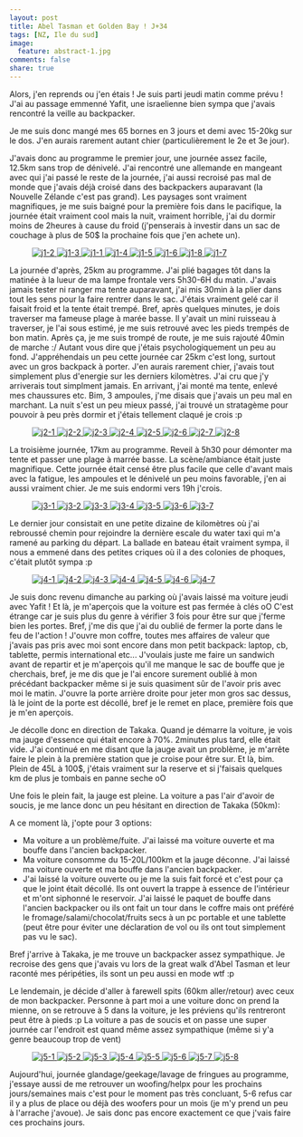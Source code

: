 ```yaml
---
layout: post
title: Abel Tasman et Golden Bay ! J+34
tags: [NZ, Ile du sud]
image:
  feature: abstract-1.jpg
comments: false
share: true
---
```


Alors, j'en reprends ou j'en étais ! Je suis parti jeudi matin comme prévu ! J'ai au passage emmenné Yafit, une israelienne bien sympa que j'avais rencontré la veille au backpacker. 

Je me suis donc mangé mes 65 bornes en 3 jours et demi avec 15-20kg sur le dos. J'en aurais rarement autant chier (particulièrement le 2e et 3e jour).

J'avais donc au programme le premier jour, une journée assez facile, 12.5km sans trop de dénivelé. J'ai rencontré une allemande en mangeant avec qui j'ai passé le reste de la journée, j'ai aussi recroisé pas mal de monde que j'avais déjà croisé dans des backpackers auparavant (la Nouvelle Zélande c'est pas grand). Les paysages sont vraiment magnifiques, je me suis baigné pour la première fois dans le pacifique, la journée était vraiment cool mais la nuit, vraiment horrible, j'ai du dormir moins de 2heures à cause du froid (j'penserais à investir dans un sac de couchage à plus de 50$ la prochaine fois que j'en achete un). 

<figure class="half">
	<a href="/images/photos/2014-10-14/j1-2.JPG">
		<img src="/images/photos/2014-10-14/j1-2.JPG" alt="j1-2">
	</a> 
	<a href="/images/photos/2014-10-14/j1-3.JPG">
		<img src="/images/photos/2014-10-14/j1-3.JPG" alt="j1-3">
	</a>
	<a href="/images/photos/2014-10-14/j1-1.JPG">
		<img src="/images/photos/2014-10-14/j1-1.JPG" alt="j1-1">
	</a> 
	<a href="/images/photos/2014-10-14/j1-4.JPG">
		<img src="/images/photos/2014-10-14/j1-4.JPG" alt="j1-4">
	</a>
	<a href="/images/photos/2014-10-14/j1-5.JPG">
		<img src="/images/photos/2014-10-14/j1-5.JPG" alt="j1-5">
	</a>
	<a href="/images/photos/2014-10-14/j1-6.JPG">
		<img src="/images/photos/2014-10-14/j1-6.JPG" alt="j1-6">
	</a>
	<a href="/images/photos/2014-10-14/j1-8.JPG">
		<img src="/images/photos/2014-10-14/j1-8.JPG" alt="j1-8">
	</a> 
	<a href="/images/photos/2014-10-14/j1-7.JPG">
		<img src="/images/photos/2014-10-14/j1-7.JPG" alt="j1-7">
	</a>
</figure>

La journée d'après, 25km au programme. J'ai plié bagages tôt dans la matinée à la lueur de ma lampe frontale vers 5h30-6H du matin. J'avais jamais tester ni ranger ma tente auparavant, j'ai mis 30min à la plier dans tout les sens pour la faire rentrer dans le sac. J'étais vraiment gelé car il faisait froid et la tente était trempé. Bref, après quelques minutes, je dois traverser ma fameuse plage à marée basse. Il y'avait un mini ruisseau à traverser, je l'ai sous estimé, je me suis retrouvé avec les pieds trempés de bon matin. Après ça, je me suis trompé de route, je me suis rajouté 40min de marche :/ Autant vous dire que j'étais psychologiquement un peu au fond. J'appréhendais un peu cette journée car 25km c'est long, surtout avec un gros backpack à porter. J'en aurais rarement chier, j'avais tout simplement plus d'energie sur les derniers kilomètres. J'ai cru que j'y arriverais tout simplment jamais. En arrivant, j'ai monté ma tente, enlevé mes chaussures etc. Bim, 3 ampoules, j'me disais que j'avais un peu mal en marchant. La nuit s'est un peu mieux passé, j'ai trouvé un stratagème pour pouvoir à peu près dormir et j'étais tellement claqué je crois :p

<figure class="half">
	<a href="/images/photos/2014-10-14/j2-1.JPG">
		<img src="/images/photos/2014-10-14/j2-1.JPG" alt="j2-1">
	</a> 
	<a href="/images/photos/2014-10-14/j2-2.JPG">
		<img src="/images/photos/2014-10-14/j2-2.JPG" alt="j2-2">
	</a> 
	<a href="/images/photos/2014-10-14/j2-3.JPG">
		<img src="/images/photos/2014-10-14/j2-3.JPG" alt="j2-3">
	</a>
	<a href="/images/photos/2014-10-14/j2-4.JPG">
		<img src="/images/photos/2014-10-14/j2-4.JPG" alt="j2-4">
	</a>
	<a href="/images/photos/2014-10-14/j2-5.JPG">
		<img src="/images/photos/2014-10-14/j2-5.JPG" alt="j2-5">
	</a>
	<a href="/images/photos/2014-10-14/j2-6.JPG">
		<img src="/images/photos/2014-10-14/j2-6.JPG" alt="j2-6">
	</a>
	<a href="/images/photos/2014-10-14/j2-7.JPG">
		<img src="/images/photos/2014-10-14/j2-7.JPG" alt="j2-7">
	</a>
	<a href="/images/photos/2014-10-14/j2-8.JPG">
		<img src="/images/photos/2014-10-14/j2-8.JPG" alt="j2-8">
	</a> 
</figure>

La troisième journée, 17km au programme. Reveil à 5h30 pour démonter ma tente et passer une plage à marrée basse. La scène/ambiance était juste magnifique. Cette journée était censé être plus facile que celle d'avant mais avec la fatigue, les ampoules et le dénivelé un peu moins favorable, j'en ai aussi vraiment chier. Je me suis endormi vers 19h j'crois. 

<figure class="half">
	<a href="/images/photos/2014-10-14/j3-1.JPG">
		<img src="/images/photos/2014-10-14/j3-1.JPG" alt="j3-1">
	</a> 
	<a href="/images/photos/2014-10-14/j3-2.JPG">
		<img src="/images/photos/2014-10-14/j3-2.JPG" alt="j3-2">
	</a> 
	<a href="/images/photos/2014-10-14/j3-3.JPG">
		<img src="/images/photos/2014-10-14/j3-3.JPG" alt="j3-3">
	</a>
	<a href="/images/photos/2014-10-14/j3-4.JPG">
		<img src="/images/photos/2014-10-14/j3-4.JPG" alt="j3-4">
	</a>
	<a href="/images/photos/2014-10-14/j3-5.JPG">
		<img src="/images/photos/2014-10-14/j3-5.JPG" alt="j3-5">
	</a>
	<a href="/images/photos/2014-10-14/j3-6.JPG">
		<img src="/images/photos/2014-10-14/j3-6.JPG" alt="j3-6">
	</a>
	<a href="/images/photos/2014-10-14/j3-7.JPG">
		<img src="/images/photos/2014-10-14/j3-7.JPG" alt="j3-7">
	</a>
</figure>

Le dernier jour consistait en une petite dizaine de kilomètres où j'ai rebroussé chemin pour rejoindre la dernière escale du water taxi qui m'a ramené au parking du départ. La ballade en bateau était vraiment sympa, il nous a emmené dans des petites criques où il a des colonies de phoques, c'était plutôt sympa :p

<figure class="half">
	<a href="/images/photos/2014-10-14/j4-1.JPG">
		<img src="/images/photos/2014-10-14/j4-1.JPG" alt="j4-1">
	</a> 
	<a href="/images/photos/2014-10-14/j4-2.JPG">
		<img src="/images/photos/2014-10-14/j4-2.JPG" alt="j4-2">
	</a> 
	<a href="/images/photos/2014-10-14/j4-3.JPG">
		<img src="/images/photos/2014-10-14/j4-3.JPG" alt="j4-3">
	</a>
	<a href="/images/photos/2014-10-14/j4-4.JPG">
		<img src="/images/photos/2014-10-14/j4-4.JPG" alt="j4-4">
	</a>
	<a href="/images/photos/2014-10-14/j4-5.JPG">
		<img src="/images/photos/2014-10-14/j4-5.JPG" alt="j4-5">
	</a>
	<a href="/images/photos/2014-10-14/j4-6.JPG">
		<img src="/images/photos/2014-10-14/j4-6.JPG" alt="j4-6">
	</a>
	<a href="/images/photos/2014-10-14/j4-7.JPG">
		<img src="/images/photos/2014-10-14/j4-7.JPG" alt="j4-7">
	</a>
</figure>

Je suis donc revenu dimanche au parking où j'avais laissé ma voiture jeudi avec Yafit ! Et là, je m'aperçois que la voiture est pas fermée à clés oO C'est étrange car je suis plus du genre à vérifier 3 fois pour être sur que j'ferme bien les portes. Bref, j'me dis que j'ai du oublié de fermer la porte dans le feu de l'action ! J'ouvre mon coffre, toutes mes affaires de valeur que j'avais pas pris avec moi sont encore dans mon petit backpack: laptop, cb, tablette, permis international etc... J'voulais juste me faire un sandwich avant de repartir et je m'aperçois qu'il me manque le sac de bouffe que je cherchais, bref, je me dis que je l'ai encore surement oublié à mon précédant backpacker même si je suis quasiment sûr de l'avoir pris avec moi le matin. J'ouvre la porte arrière droite pour jeter mon gros sac dessus, là le joint de la porte est décollé, bref je le remet en place, première fois que je m'en aperçois.

Je décolle donc en direction de Takaka. Quand je démarre la voiture, je vois ma jauge d'essence qui était encore à 70%. 2minutes plus tard, elle était vide. J'ai continué en me disant que la jauge avait un problème, je m'arrête faire le plein à la première station que je croise pour être sur. Et là, bim. Plein de 45L à 100$, j'étais vraiment sur la reserve et si j'faisais quelques km de plus je tombais en panne seche oO

Une fois le plein fait, la jauge est pleine. La voiture a pas l'air d'avoir de soucis, je me lance donc un peu hésitant en direction de Takaka (50km):

A ce moment là, j'opte pour 3 options:
- Ma voiture a un problème/fuite. J'ai laissé ma voiture ouverte et ma bouffe dans l'ancien backpacker. 
- Ma voiture consomme du 15-20L/100km et la jauge déconne. J'ai laissé ma voiture ouverte et ma bouffe dans l'ancien backpacker. 
- J'ai laissé la voiture ouverte ou je me la suis fait forcé et c'est pour ça que le joint était décollé. Ils ont ouvert la trappe à essence de l'intérieur et m'ont siphonné le reservoir. J'ai laissé le paquet de bouffe dans l'ancien backpacker ou ils ont fait un tour dans le coffre mais ont préféré le fromage/salami/chocolat/fruits secs à un pc portable et une tablette (peut être pour éviter une déclaration de vol ou ils ont tout simplement pas vu le sac).

Bref j'arrive à Takaka, je me trouve un backpacker assez sympathique. Je recroise des gens que j'avais vu lors de la great walk d'Abel Tasman et leur raconté mes péripéties, ils sont un peu aussi en mode wtf :p 

Le lendemain, je décide d'aller à farewell spits (60km aller/retour) avec ceux de mon backpacker. Personne à part moi a une voiture donc on prend la mienne, on se retrouve à 5 dans la voiture, je les préviens qu'ils rentreront peut être à pieds :p La voiture a pas de soucis et on passe une super journée car l'endroit est quand même assez sympathique (même si y'a genre beaucoup trop de vent)

<figure class="half">
	<a href="/images/photos/2014-10-14/j5-1.JPG">
		<img src="/images/photos/2014-10-14/j5-1.JPG" alt="j5-1">
	</a> 
	<a href="/images/photos/2014-10-14/j5-2.JPG">
		<img src="/images/photos/2014-10-14/j5-2.JPG" alt="j5-2">
	</a> 
	<a href="/images/photos/2014-10-14/j5-3.JPG">
		<img src="/images/photos/2014-10-14/j5-3.JPG" alt="j5-3">
	</a>
	<a href="/images/photos/2014-10-14/j5-4.JPG">
		<img src="/images/photos/2014-10-14/j5-4.JPG" alt="j5-4">
	</a>
	<a href="/images/photos/2014-10-14/j5-5.JPG">
		<img src="/images/photos/2014-10-14/j5-5.JPG" alt="j5-5">
	</a>
	<a href="/images/photos/2014-10-14/j5-6.JPG">
		<img src="/images/photos/2014-10-14/j5-6.JPG" alt="j5-6">
	</a>
	<a href="/images/photos/2014-10-14/j5-7.JPG">
		<img src="/images/photos/2014-10-14/j5-7.JPG" alt="j5-7">
	</a>
	<a href="/images/photos/2014-10-14/j5-8.JPG">
		<img src="/images/photos/2014-10-14/j5-8.JPG" alt="j5-8">
	</a>
</figure>

Aujourd'hui, journée glandage/geekage/lavage de fringues au programme, j'essaye aussi de me retrouver un woofing/helpx pour les prochains jours/semaines mais c'est pour le moment pas très concluant, 5-6 refus car il y a plus de place ou déjà des woofers pour un mois (je m'y prend un peu à l'arrache j'avoue). Je sais donc pas encore exactement ce que j'vais faire ces prochains jours.


